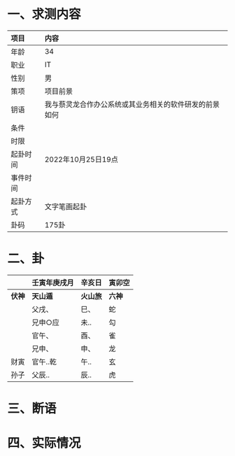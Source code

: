 # 一、求测内容
|项目|内容|
|:-|:-|
|年龄|34|
|职业|IT|
|性别|男|
|策项|项目前景|
|钥语|我与蔡灵龙合作办公系统或其业务相关的软件研发的前景如何|
|条件||
|时限||
|起卦时间|2022年10月25日19点|
|事件时间||
|起卦方式|文字笔画起卦|
|卦码|175卦|

# 二、卦
||壬寅年庚戌月|辛亥日|寅卯空|
|:-|:-|:-|:-|
|**伏神**|**天山遁**|**火山旅**|**六神**|
||父戌、|巳、|蛇|
||兄申○应|未..|勾|
||官午、|酉、|雀|
||兄申、|申、|龙|
|财寅|官午..乾|午..|玄|
|孙子|父辰..|辰..|虎|


# 三、断语

# 四、实际情况